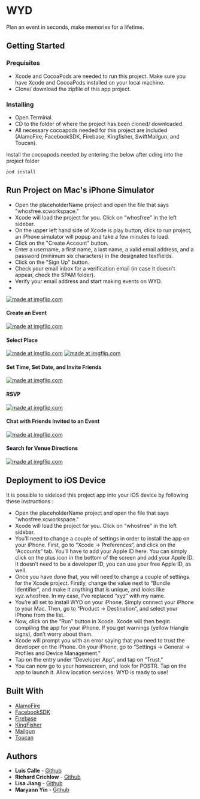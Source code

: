 # WYD

Plan an event in seconds, make memories for a lifetime.

## Getting Started

### Prequisites
* Xcode and CocoaPods are needed to run this project. Make sure you have Xcode and CocoaPods installed on your local machine.
* Clone/ download the zipfile of this app project.

### Installing
* Open Terminal.
* CD to the folder of where the project has been cloned/ downloaded.
* All necessary cocoapods needed for this project are included (AlamoFire, FacebookSDK, Firebase, Kingfisher, SwiftMailgun, and Toucan).

Install the cocoapods needed by entering the below after cding into the project folder
```
pod install
```

## Run Project on Mac's iPhone Simulator
* Open the placeholderName project and open the file that says "whosfree.xcworkspace."
* Xcode will load the project for you. Click on "whosfree" in the left sidebar.
* On the upper left hand side of Xcode is play button, click to run project, an iPhone simulator will popup and take a few minutes to load.
* Click on the "Create Account" button.
* Enter a username, a first name, a last name, a valid email address, and a password (minimum six characters) in the designated textfields.
* Click on the "Sign Up" button.
* Check your email inbox for a verification email (in case it doesn't appear, check the SPAM folder).
* Verify your email address and start making events on WYD.
* 
<a href="https://imgflip.com/gif/23ez8x"><img src="https://i.imgflip.com/23ez8x.gif" title="made at imgflip.com"/></a>

#### Create an Event
<a href="https://imgflip.com/gif/27tg9q"><img src="https://imgflip.com/gif/27tg9q" title="made at imgflip.com"/></a>
#### Select Place
<a href="https://imgflip.com/gif/27tgj3"><img src="https://imgflip.com/gif/27tgj3" title="made at imgflip.com"/></a>
<a href="https://imgflip.com/gif/27tgmx"><img src="https://imgflip.com/gif/27tgmx" title="made at imgflip.com"/></a>
#### Set Time, Set Date, and Invite Friends
<a href="https://imgflip.com/gif/27th6m"><img src="https://imgflip.com/gif/27th6m" title="made at imgflip.com"/></a>
#### RSVP
<a href="https://imgflip.com/gif/27thbp"><img src="https://imgflip.com/gif/27thbp" title="made at imgflip.com"/></a>
#### Chat with Friends Invited to an Event
<a href="https://imgflip.com/gif/27thm5"><img src="https://imgflip.com/gif/27thm5" title="made at imgflip.com"/></a>
#### Search for Venue Directions
<a href="https://imgflip.com/gif/27then"><img src="https://imgflip.com/gif/27then" title="made at imgflip.com"/></a>

## Deployment to iOS Device
It is possible to sideload this project app into your iOS device by following these instructions :

* Open the placeholderName project and open the file that says "whosfree.xcworkspace."
* Xcode will load the project for you. Click on "whosfree" in the left sidebar.
* You’ll need to change a couple of settings in order to install the app on your iPhone. First, go to “Xcode -> Preferences“, and click on the “Accounts” tab. You’ll have to add your Apple ID here. You can simply click on the plus icon in the bottom of the screen and add your Apple ID. It doesn’t need to be a developer ID, you can use your free Apple ID, as well.
* Once you have done that, you will need to change a couple of settings for the Xcode project. Firstly, change the value next to “Bundle Identifier“, and make it anything that is unique, and looks like xyz.whosfree. In my case, I’ve replaced “xyz” with my name.
* You’re all set to install WYD on your iPhone. Simply connect your iPhone to your Mac. Then, go to “Product -> Destination“, and select your iPhone from the list.
* Now, click on the “Run” button in Xcode. Xcode will then begin compiling the app for your iPhone. If you get warnings (yellow triangle signs), don’t worry about them.
* Xcode will prompt you with an error saying that you need to trust the developer on the iPhone. On your iPhone, go to “Settings -> General -> Profiles and Device Management."
* Tap on the entry under “Developer App”, and tap on “Trust."
* You can now go to your homescreen, and look for POSTR. Tap on the app to launch it.  Allow location services. WYD is ready to use!

## Built With
* [AlamoFire](https://github.com/Alamofire/Alamofire)
* [FacebookSDK](https://developers.facebook.com/docs/ios/)
* [Firebase](https://firebase.google.com/)
* [KingFisher](https://github.com/onevcat/Kingfisher)
* [Mailgun](https://www.mailgun.com/)
* [Toucan](https://github.com/gavinbunney/Toucan)

## Authors 
 * **Luis Calle** - [Github](https://github.com/Luch0)
 * **Richard Crichlow** - [Github](https://github.com/dementedcactus)
 * **Lisa Jiang** - [Github](https://github.com/NYCgirlLearnsToCode)
 * **Maryann Yin** - [Github](https://github.com/myin125)
